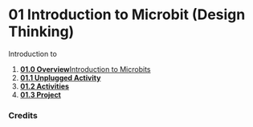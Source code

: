 # 01 Introduction to Microbit (Design Thinking)
Introduction to 

1. [**01.0 Overview**Introduction to Microbits](/01intro/01.0overview/)
2. [**01.1 Unplugged Activity**](/01intro/01.1unplugged/)
3. [**01.2 Activities**](/01intro/01.2activities/)
4. [**01.3 Project**](/01intro/01.3project/)
### Credits
